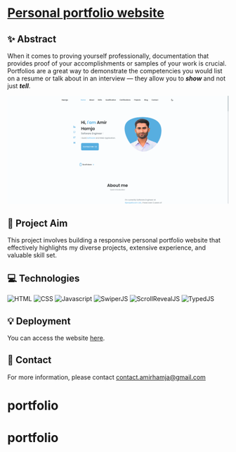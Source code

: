 # [Personal portfolio website](https://yassine-rodani.info)

## ✨ Abstract

When it comes to proving yourself professionally, documentation that provides proof of your accomplishments or samples of your work is crucial. Portfolios are a great way to demonstrate the competencies you would list on a resume or talk about in an interview — they allow you to ***show*** and not just ***tell***.

![Website image](/assets/img/general/website.png)

## 🎯 Project Aim

This project involves building a responsive personal portfolio website that effectively highlights my diverse projects, extensive experience, and valuable skill set.

## 💻 Technologies

![HTML](https://img.shields.io/badge/HTML-%2312100E.svg?style=for-the-badge&logo=html5&logoColor=orange)
![CSS](https://img.shields.io/badge/CSS-%2312100E.svg?style=for-the-badge&logo=css3&logoColor=blue)
![Javascript](https://img.shields.io/badge/Javascript-%2312100E.svg?style=for-the-badge&logo=javascript&logoColor=yellow)
![SwiperJS](https://img.shields.io/badge/Swiper.JS-%2312100E.svg?style=for-the-badge&logo=Swiper&logoColor=9cf)
![ScrollRevealJS](https://img.shields.io/badge/ScrollReveal.JS-%2312100E.svg?style=for-the-badge&logo=ScrollReveal&logoColor=pink)
![TypedJS](https://img.shields.io/badge/Typed.JS-%2312100E.svg?style=for-the-badge&logo=Telegraph)

## 💡 Deployment

You can access the website [here](/).

## 💬 Contact

For more information, please contact <contact.amirhamja@gmail.com>
# portfolio
# portfolio
